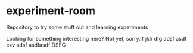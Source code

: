 # experiment-room
Repository to try some stuff out and learning experiments

Looking for something interesting here? Not yet, sorry.
f
jkh
dfg
adsf
asdf
cxv
adsf
asdfasdf
DSFG
